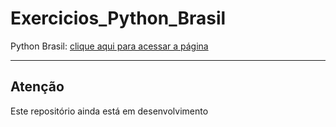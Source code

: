 # Exercicios_Python_Brasil

Python Brasil: [clique aqui para acessar a página](https://wiki.python.org.br/ListaDeExercicios)

___

## Atenção
Este repositório ainda está em desenvolvimento 
